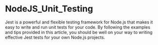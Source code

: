 # NodeJS_Unit_Testing
Jest is a powerful and flexible testing framework for Node.js that makes it easy to write and run unit tests for your code. By following the examples and tips provided in this article, you should be well on your way to writing effective Jest tests for your own Node.js projects.
